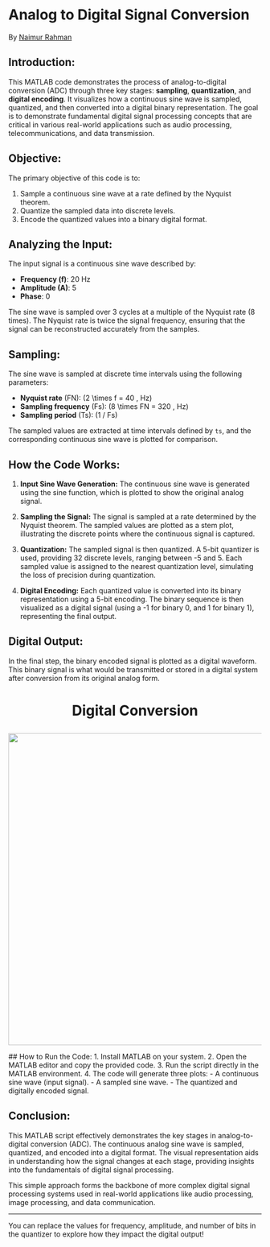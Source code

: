 # Analog to Digital Signal Conversion
By [Naimur Rahman](https://github.com/nayeem-rafi)

## Introduction:
This MATLAB code demonstrates the process of analog-to-digital conversion (ADC) through three key stages: **sampling**, **quantization**, and **digital encoding**. It visualizes how a continuous sine wave is sampled, quantized, and then converted into a digital binary representation. The goal is to demonstrate fundamental digital signal processing concepts that are critical in various real-world applications such as audio processing, telecommunications, and data transmission.

## Objective:
The primary objective of this code is to:
1. Sample a continuous sine wave at a rate defined by the Nyquist theorem.
2. Quantize the sampled data into discrete levels.
3. Encode the quantized values into a binary digital format.

## Analyzing the Input:
The input signal is a continuous sine wave described by:
- **Frequency (f)**: 20 Hz
- **Amplitude (A)**: 5
- **Phase**: 0

The sine wave is sampled over 3 cycles at a multiple of the Nyquist rate (8 times). The Nyquist rate is twice the signal frequency, ensuring that the signal can be reconstructed accurately from the samples.

## Sampling:
The sine wave is sampled at discrete time intervals using the following parameters:
- **Nyquist rate** (FN): \(2 \times f = 40 \, Hz\)
- **Sampling frequency** (Fs): \(8 \times FN = 320 \, Hz\)
- **Sampling period** (Ts): \(1 / Fs\)

The sampled values are extracted at time intervals defined by `ts`, and the corresponding continuous sine wave is plotted for comparison.
## How the Code Works:
1. **Input Sine Wave Generation:**
   The continuous sine wave is generated using the sine function, which is plotted to show the original analog signal.

2. **Sampling the Signal:**
   The signal is sampled at a rate determined by the Nyquist theorem. The sampled values are plotted as a stem plot, illustrating the discrete points where the continuous signal is captured.

3. **Quantization:**
   The sampled signal is then quantized. A 5-bit quantizer is used, providing 32 discrete levels, ranging between -5 and 5. Each sampled value is assigned to the nearest quantization level, simulating the loss of precision during quantization.

4. **Digital Encoding:**
   Each quantized value is converted into its binary representation using a 5-bit encoding. The binary sequence is then visualized as a digital signal (using a -1 for binary 0, and 1 for binary 1), representing the final output.

## Digital Output:
In the final step, the binary encoded signal is plotted as a digital waveform. This binary signal is what would be transmitted or stored in a digital system after conversion from its original analog form.

<h1 align= "center">

**Digital Conversion**
</h1>
<p align="center">
<img src="https://github.com/user-attachments/assets/f021a117-4940-4608-9608-3dce72e5cd2c", width="620">
</p>
## How to Run the Code:
1. Install MATLAB on your system.
2. Open the MATLAB editor and copy the provided code.
3. Run the script directly in the MATLAB environment.
4. The code will generate three plots:
   - A continuous sine wave (input signal).
   - A sampled sine wave.
   - The quantized and digitally encoded signal.

## Conclusion:
This MATLAB script effectively demonstrates the key stages in analog-to-digital conversion (ADC). The continuous analog sine wave is sampled, quantized, and encoded into a digital format. The visual representation aids in understanding how the signal changes at each stage, providing insights into the fundamentals of digital signal processing.

This simple approach forms the backbone of more complex digital signal processing systems used in real-world applications like audio processing, image processing, and data communication.

---

You can replace the values for frequency, amplitude, and number of bits in the quantizer to explore how they impact the digital output!